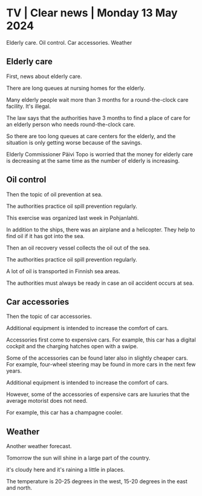 # TV \| Clear news \| Monday 13 May 2024

Elderly care. Oil control. Car accessories. Weather

## Elderly care

First, news about elderly care.

There are long queues at nursing homes for the elderly.

Many elderly people wait more than 3 months for a round-the-clock care facility. It's illegal.

The law says that the authorities have 3 months to find a place of care for an elderly person who needs round-the-clock care.

So there are too long queues at care centers for the elderly, and the situation is only getting worse because of the savings.

Elderly Commissioner Päivi Topo is worried that the money for elderly care is decreasing at the same time as the number of elderly is increasing.

## Oil control

Then the topic of oil prevention at sea.

The authorities practice oil spill prevention regularly.

This exercise was organized last week in Pohjanlahti.

In addition to the ships, there was an airplane and a helicopter. They help to find oil if it has got into the sea.

Then an oil recovery vessel collects the oil out of the sea.

The authorities practice oil spill prevention regularly.

A lot of oil is transported in Finnish sea areas.

The authorities must always be ready in case an oil accident occurs at sea.

## Car accessories

Then the topic of car accessories.

Additional equipment is intended to increase the comfort of cars.

Accessories first come to expensive cars. For example, this car has a digital cockpit and the charging hatches open with a swipe.

Some of the accessories can be found later also in slightly cheaper cars. For example, four-wheel steering may be found in more cars in the next few years.

Additional equipment is intended to increase the comfort of cars.

However, some of the accessories of expensive cars are luxuries that the average motorist does not need.

For example, this car has a champagne cooler.

## Weather

Another weather forecast.

Tomorrow the sun will shine in a large part of the country.

it's cloudy here and it's raining a little in places.

The temperature is 20-25 degrees in the west, 15-20 degrees in the east and north.

